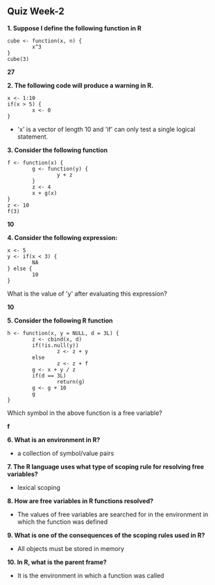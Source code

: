 ## Quiz Week-2

**1. Suppose I define the following function in R**
```
cube <- function(x, n) {
        x^3
}
cube(3)
```
**27**

**2. The following code will produce a warning in R.**
```
x <- 1:10
if(x > 5) {
        x <- 0
}
```
* 'x' is a vector of length 10 and 'if' can only test a single logical statement. 

**3. Consider the following function**
```
f <- function(x) {
        g <- function(y) {
                y + z
        }
        z <- 4
        x + g(x)
}
z <- 10
f(3)
```
**10**

**4. Consider the following expression:**
```
x <- 5
y <- if(x < 3) {
        NA
} else {
        10
}
```
What is the value of 'y' after evaluating this expression?

**10**

**5. Consider the following R function**
```
h <- function(x, y = NULL, d = 3L) {
        z <- cbind(x, d)
        if(!is.null(y))
                z <- z + y
        else
                z <- z + f
        g <- x + y / z
        if(d == 3L)
                return(g)
        g <- g + 10
        g
}
```
Which symbol in the above function is a free variable?

**f**

**6. What is an environment in R?**
* a collection of symbol/value pairs

**7. The R language uses what type of scoping rule for resolving free variables?**

* lexical scoping

**8. How are free variables in R functions resolved?**

* The values of free variables are searched for in the environment in which the function was defined

**9. What is one of the consequences of the scoping rules used in R?**

* All objects must be stored in memory

**10. In R, what is the parent frame?**

* It is the environment in which a function was called